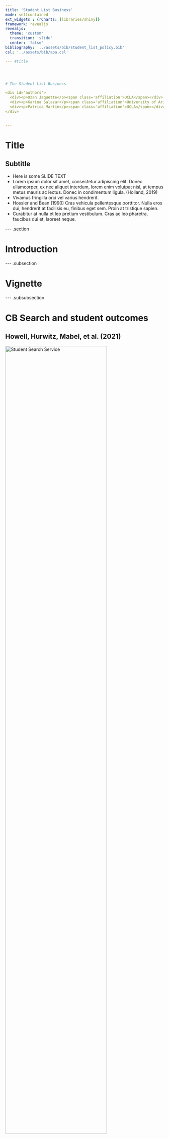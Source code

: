 ```yaml
---
title: 'Student List Business'
mode: selfcontained
ext_widgets : {rCharts: [libraries/shiny]}
framework: revealjs
revealjs:
  theme: 'custom'
  transition: 'slide'
  center: 'false'
bibliography: '../assets/bib/student_list_policy.bib'
csl: '../assets/bib/apa.csl'

--- #title




# The Student List Business

<div id='authors'>
  <div><p>Ozan Jaquette</p><span class='affiliation'>UCLA</span></div>
  <div><p>Karina Salazar</p><span class='affiliation'>University of Arizona</span></div>
  <div><p>Patrica Martín</p><span class='affiliation'>UCLA</span></div>
</div>


---
```


# Title
## Subtitle

- Here is some SLIDE TEXT
- Lorem ipsum dolor sit amet, consectetur adipiscing elit. Donec ullamcorper, ex nec aliquet interdum, lorem enim volutpat nisl, at tempus metus mauris ac lectus. Donec in condimentum ligula. (Holland, 2019)
- Vivamus fringilla orci vel varius hendrerit. 
- Hossler and Bean (1990) Cras vehicula pellentesque porttitor. Nulla eros dui, hendrerit at facilisis eu, finibus eget sem. Proin at tristique sapien. 
- Curabitur at nulla et leo pretium vestibulum. Cras ac leo pharetra, faucibus dui et, laoreet neque.

--- .section

# Introduction


--- .subsection

# Vignette


--- .subsubsection

# CB Search and student outcomes
## Howell, Hurwitz, Mabel, et al. (2021)

<img src="../assets/images/cb_fig_1.png" alt="Student Search Service" style="width:80%;margin:0 auto;">


--- .subsubsection

# How could lists be so important?
## The US market for higher education


Title IV institutions
- Allowed to enroll students that receive federal financial aid

<br>

A national voucher system
- Federal/state student aid, household savings follow students to institutions

<br>

Tuition is largest revenue source
- Title IV institutions have incentive to enroll students who receive federal student aid

<br>

Problems
- Students don't know all their options, don't know which institutions interested in them
- Institutions don't know who the prospects are or how to contact them

<br>

Student lists
- A matchmaking intermediary that connects institutions to prospects


--- .subsection

# The student list project


--- .subsubsection

# Project overview 
## &nbsp;

Data collection

- Issued public records requests to all public universities in four states (CA, IL, MN, TX)
- Target student list vendors
  - College Board, ACT
- Data collection began February 2020  
  - Seeking student lists purchased from 2016-2020

<br>
For each purchased list, sought two pieces of data

1. "Order summary" specifying search filter criteria ([LINK](https://drive.google.com/file/d/1gPZ-WWw0gdFT7VtzBN3hKLnj2DzoaqnY/view))
1. De-identified prospect-level student list ([LINK](https://drive.google.com/file/d/1Qvc_QRi9izEF1W78Lh4nNi5NsXjCZqUE/view))

<br>
Empirical research questions

1. Which filter criteria were selected in student lists purchases?
1. What are the characteristics of prospects included in student lists purchases?
1. What is the relationship between student list filter criteria and the characteristics of
purchased prospects?

<br>
Partners

- Funded by Joyce Foundation, Kresge Foundation
- Pro bono partnership with a civil rights legal organization and four multinational law firms
- Our first report to be published by [ACCEPT](https://www.acceptgroup.org/)


--- .subsubsection

# What we learned
## &nbsp;

Began the project with a focus on university behavior

- Which universities doing a "good" vs. "bad" job of reaching out to the community?
- This was the wrong focus!

<br>
What we learned
- The student list products themselves are problematic
- Often, name buys outsourced to consultancy and university employees lacked knowledge
- Radical transformation in market for student list data happening right now

<br>
Revised focus
- Student list products
- Key players in the market for student list data



--- .section

# Student List Business/Market Dynamics


--- .subsection

# Situating the student list business


--- .subsubsection

# How industries find customers
## List-based and behavioral-based leads

"Lead generation" 

- Connect consumers interested in products (leads) to merchants who sell those products (Federal Trade Commission, 2016)

<br>
__List-based leads__, based on the direct mail model

- "Publisher" obtains information about customers >>
  - Often, publisher sells data to "aggregator" >>
  - Publisher/aggregator sells data to merchant >>
  - Merchant serves marketing material to consumers via purchased contact info
- Student lists are example of list-based lead generation

<br>
__Behavioral-based leads__ (e.g., Google Search)

- Target (*verb*) users of a platform (e.g., Twitter)
- Identify targets (*noun*) based on user profile, simultaneously serve ads while they are on platform
  - Also, serve ads when they visit website that partners with the platform (e.g., Google Display Network)


<br>
Finding customers in higher education

- Buy lists from College Board and ACT to identify college-bound high school students (EAB, 2018)
- Behavioral based marketing to target markets where reliable student lists are unavailable
  - e.g., programs offered by community colleges and for-profits, online program managers (OPMs) recruiting adults
  - Additionally, behavioral based marketing for brand awareness


--- &twocol .subsubsection

# Marketing and enrollment funnel
## &nbsp;

*** =left

<center>**The marketing funnel**</center>


<br>

<img src="../assets/images/marketing-funnel-diagram.png" alt="Enrollment Funnel" style="width:90%;margin:0 auto;">

Source: [skyword.com](https://www.skyword.com/contentstandard/how-the-marketing-funnel-works-from-top-to-bottom/)

*** =right

<center>**The enrollment funnel**</center>

<br>

<img src="../assets/images/enrollment_funnel.png" alt="Enrollment Funnel" style="width:80%;margin:0 auto;">

Source: [pngwing.com](https://www.pngwing.com/en/free-png-krrpy)


--- &twocol .subsubsection

# The enrollment funnel
## &nbsp;

*** =left

<br>

Prospects

- Population of desirable potential students

Leads

- Prospects whose contact info has been obtained

Inquiries

- Prospects who have contacted the institution
  - Institution as first contact (leads)
  - Student as first contact

<br>
Interventions along the funnel

- Convert prospects to leads
  - purchase student lists
- Convert leads/inquiries to applicants
  - Email, mail, targeted social media
- Convert admits to enrolles
  - Financial aid packages

*** =right

<center>**The enrollment funnel**</center>

<br>

<img src="../assets/images/enrollment_funnel.png" alt="Enrollment Funnel" style="width:80%;margin:0 auto;">

Source: [pngwing.com](https://www.pngwing.com/en/free-png-krrpy)


--- .subsection

# College Board and ACT lists

--- .subsubsection

# Standardized testing
## &nbsp;

College Board and ACT have been largest student list vendors for several decades

- College Board "Student Search Service" created in 1972 (Belkin, 2019)
- ACT "Educational Opportunity Service"
  - ACT acquired National Research Center for College and University (NRCCUA) in 2018
  - Student list products part of new "Encoura Data Lab"

<br>
Source of student list data

- Create student list data from database of test takers (e.g., PSAT, SAT, AP, PreACT, ACT)
  - Pre-test questionnaire (e.g., demographic, preferences about college)
- Students have opportunity to opt in or opt out of student list products

<br>
What information does a list contain
- Contact, demographic, college preferences, limited academic achievement
- College Board template [HERE](https://drive.google.com/file/d/1Qvc_QRi9izEF1W78Lh4nNi5NsXjCZqUE/view)
- ACT template [HERE](https://drive.google.com/file/d/1rsP45OyOsnPYhV8uWYKDAy_spGhjj6aj/view)


--- .subsubsection

# Sources of exclusion
## &nbsp;

College Board and ACT student lists exclude students in two broad ways

1. Generally, only test-takers are included in student list products
  - Test-taking rates differ by race, socioeconomic status, geography
1. "Search filters" allow universities to control which prospects included/excluded from a purchase

<br>
Test-optional

- Test-optional movement threatens "coverage" of College Board/ACT student list products
- Number of test-takers will likely decline in future


--- .subsubsection

# Buying student lists
## &nbsp;

"Search filters" allow universities to control which prospects included/excluded from a purchase

<br>
Commonly used search filters ([Link to ACT filters](https://helpcenter.encoura.org/hc/en-us/articles/360035260452-Prospect-Search-Filters-))

- Graduation year, HS GPA, test score range, gender, race/ethnicity, geography (e.g., state, zip-code, "geomarket"), intended major

<br>

Recent trend towards search filters based on predictive analytics

- College Board "geodemographic" filters
  - Target prospects based on historical college-going behavior of students at the school/neighborhood
- ACT "enrollment predictor"
  - Target prospects based on their predicted probability of enrolling at your institution

<br>

Policy concerns

- Some search filters disproportionately exclude underrepresented students, especially when used in combination
- Filtering prospects based on the behavior of others (e.g., geodemographic filters)

--- .subsection

# Market dynamics


--- .subsubsection

# Five dynamics shaping the market for student list data
## &nbsp;

1. Universities and enrollment management (EM) consulting firms
  - Universities are primary customers of student lists, but EM consultancies play central role in process
1. New data sources, new vendors
  - Advances in technology created new sources of student list data, leading to market entry by new vendors
1. Acquisitions and concentration
  - Trend towards competition reversed by rise in acquisitions; EAB enters the student list business
1. Incumbents College Board and ACT seek to retain competitive advantage
  - Add product features that aid micro-targeting
  - Enter the market for enrollment management consulting
1. The test-optional movement
  - For-profit firms poised to acquire market share ceded by CB/ACT, and maximize profit by restricting access to names


--- .subsubsection

# Universities and consulting firms
## TEXT

Universities need students

- Universities are the primary customers of student list products
- As recruiting became more complex and competitive, universities hire EM consultancies to develop/implement recruiting campaigns

<br>
Enrollment management (EM) consulting firms
- Universities are the primary customers of EM consultancies
- EM firms depend on student list suppliers for two reasons:
  1. Advice/execution of name buys is a core service offered by firms
  1. Names are essential input to predictive models and recruiting interventions firms provide

<br>
Competition in the enrollment management consulting industry

- A mix of large full-service providers (e.g., RNL) and small/medium boutique firms
- Anecdotally, market entry in the 2000s
- Over last decade, increase in market concentration due to acquisitions (Rogers, 2014; Wan, 2021)



--- .section

# Empirical Analyses


--- .subsubsection

# Title
## Subtitle

- Lorem ipsum dolor sit amet, consectetur adipiscing elit. Donec ullamcorper, ex nec aliquet interdum, lorem enim volutpat nisl, at tempus metus mauris ac lectus. Donec in condimentum ligula.
- Vivamus fringilla orci vel varius hendrerit. 
- Cras vehicula pellentesque porttitor. Nulla eros dui, hendrerit at facilisis eu, finibus eget sem. Proin at tristique sapien. 
- Curabitur at nulla et leo pretium vestibulum. Cras ac leo pharetra, faucibus dui et, laoreet neque.


--- .section

# Policy


--- .subsubsection

# Title
## Subtitle

- Lorem ipsum dolor sit amet, consectetur adipiscing elit. Donec ullamcorper, ex nec aliquet interdum, lorem enim volutpat nisl, at tempus metus mauris ac lectus. Donec in condimentum ligula.
- Vivamus fringilla orci vel varius hendrerit. 
- Cras vehicula pellentesque porttitor. Nulla eros dui, hendrerit at facilisis eu, finibus eget sem. Proin at tristique sapien. 
- Curabitur at nulla et leo pretium vestibulum. Cras ac leo pharetra, faucibus dui et, laoreet neque.


--- #references

# References
## &nbsp;

<p><a id='bib-belkin2019-studata'></a><a href="#cite-belkin2019-studata">[1]</a><cite>
D. Belkin.
&ldquo;For sale: SAT-Takers' names. Colleges buy student data and boost exclusivity&rdquo;.
In: <em>The Wall Street Journal</em> (Nov. 2019).
URL: <a href="https://www.wsj.com/articles/for-sale-sat-takers-names-colleges-buy-student-data-and-boost-exclusivity-11572976621">https://www.wsj.com/articles/for-sale-sat-takers-names-colleges-buy-student-data-and-boost-exclusivity-11572976621</a>.</cite></p>

<p><a id='bib-RN4728'></a><a href="#cite-RN4728">[2]</a><cite>
EAB.
<em>Making your digital ads count: 15 lessons on new and emerging techniques in undergraduate recruitment marketing</em>.
Tech. rep.
EAB, 2018.</cite></p>

<p><a id='bib-ftc2016'></a><a href="#cite-ftc2016">[3]</a><cite>
Federal Trade Commission.
<em>Follow the lead workshop</em>.
Tech. rep.
Federal Trade Commission, Dec. 2016.</cite></p>

<p><a id='bib-RN4324'></a><a href="#cite-RN4324">[4]</a><cite>
M. M. Holland.
<em>Divergent paths to college: Race, class, and inequality in high schools</em>.
Rutgers University Press, 2019.
DOI: <a href="https://doi.org/10.36019/9780813590288">10.36019/9780813590288</a>.</cite></p>

<p><a id='bib-RN2771'></a><a href="#cite-RN2771">[5]</a><cite>
D. Hossler and J. P. Bean.
<em>The strategic management of college enrollments</em>.
Jossey-Bass higher education series.
Jossey-Bass, 1990, p. xxii, 330 p.
ISBN: 1555422926.</cite></p>

<p><a id='bib-RN4739'></a><a href="#cite-RN4739">[6]</a><cite>
J. Howell, M. H. Hurwitz, Z. Mabel, et al.
<em>Participation in student search service is associated with higher college enrollment and completion</em>.
Tech. rep.
College Board, 2021.
URL: <a href="https://cbsearch.collegeboard.org/pdf/college-outreach-and-student-outcomes.pdf">https://cbsearch.collegeboard.org/pdf/college-outreach-and-student-outcomes.pdf</a>.</cite></p>

<p><a id='bib-rogers_2014'></a><a href="#cite-rogers_2014">[7]</a><cite>
G. Rogers.
<em>Are we seeing an edu &quot;vendor shakeout&quot;?</em>
Dec. 2014.
URL: <a href="https://www.linkedin.com/pulse/we-seeking-edu-vendor-shakeout-gil-rogers?trk=mp-reader-card">https://www.linkedin.com/pulse/we-seeking-edu-vendor-shakeout-gil-rogers?trk=mp-reader-card</a>.</cite></p>

<p><a id='bib-wan_2021'></a><a href="#cite-wan_2021">[8]</a><cite>
T. Wan.
<em>Hobsons' higher ed business split and sold in separate deals totaling $410m </em>.
Feb. 2021.
URL: <a href="https://www.edsurge.com/news/2021-02-20-hobsons-higher-ed-business-split-and-sold-in-separate-deals-totaling-410m">https://www.edsurge.com/news/2021-02-20-hobsons-higher-ed-business-split-and-sold-in-separate-deals-totaling-410m</a>.</cite></p>
